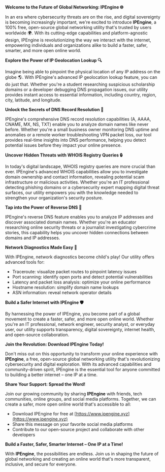 **Welcome to the Future of Global Networking: IPEngine 🌐**

In an era where cybersecurity threats are on the rise, and digital sovereignty is becoming increasingly important, we're excited to introduce **IPEngine**, a 100% free, open-source global networking utility that's trusted by users worldwide 🌍. With its cutting-edge capabilities and platform-agnostic design, IPEngine is revolutionizing the way we interact with the internet, empowering individuals and organizations alike to build a faster, safer, smarter, and more open online world.

**Explore the Power of IP Geolocation Lookup 🔍**

Imagine being able to pinpoint the physical location of any IP address on the globe 🌎. With IPEngine's advanced IP geolocation lookup feature, you can do just that. Whether you're a student researching suspicious scholarship domains or a developer debugging DNS propagation issues, our utility provides instant access to essential information, including country, region, city, latitude, and longitude.

**Unlock the Secrets of DNS Record Resolution 📡**

IPEngine's comprehensive DNS record resolution capabilities (A, AAAA, CNAME, MX, NS, TXT) enable you to analyze domain names like never before. Whether you're a small business owner monitoring DNS uptime and anomalies or a remote worker troubleshooting VPN packet loss, our tool provides real-time insights into DNS performance, helping you detect potential issues before they impact your online presence.

**Uncover Hidden Threats with WHOIS Registry Queries 🔒**

In today's digital landscape, WHOIS registry queries are more crucial than ever. IPEngine's advanced WHOIS capabilities allow you to investigate domain ownership and contact information, revealing potential scam infrastructure or malicious activities. Whether you're an IT professional detecting phishing domains or a cybersecurity expert mapping digital threat surfaces, our utility empowers you with the knowledge needed to strengthen your organization's security posture.

**Tap into the Power of Reverse DNS 🔑**

IPEngine's reverse DNS feature enables you to analyze IP addresses and discover associated domain names. Whether you're an educator researching online security threats or a journalist investigating cybercrime stories, this capability helps you uncover hidden connections between domains and IP addresses.

**Network Diagnostics Made Easy 🚀**

With IPEngine, network diagnostics become child's play! Our utility offers advanced tools for:

*   Traceroute: visualize packet routes to pinpoint latency issues
*   Port scanning: identify open ports and detect potential vulnerabilities
*   Latency and packet loss analysis: optimize your online performance
*   Hostname resolution: simplify domain name lookups
*   ASN information: reveal network operator details

**Build a Safer Internet with IPEngine 🛡️**

By harnessing the power of IPEngine, you become part of a global movement to create a faster, safer, and more open online world. Whether you're an IT professional, network engineer, security analyst, or everyday user, our utility supports transparency, digital sovereignty, internet health, and open-source collaboration.

**Join the Revolution: Download IPEngine Today!**

Don't miss out on this opportunity to transform your online experience with **IPEngine**, a free, open-source global networking utility that's revolutionizing cybersecurity and digital exploration. With its advanced capabilities and community-driven spirit, IPEngine is the essential tool for anyone committed to building a better internet – one IP at a time.

**Share Your Support: Spread the Word!**

Join our growing community by sharing **IPEngine** with friends, tech communities, online groups, and social media platforms. Together, we can create a safer, more open online world that's accessible to all:

*   Download IPEngine for free at [https://www.ipengine.xyz](https://www.ipengine.xyz)
*   Share this message on your favorite social media platforms
*   Contribute to our open-source project and collaborate with other developers

**Build a Faster, Safer, Smarter Internet – One IP at a Time!**

With **IPEngine**, the possibilities are endless. Join us in shaping the future of global networking and creating an online world that's more transparent, inclusive, and secure for everyone.